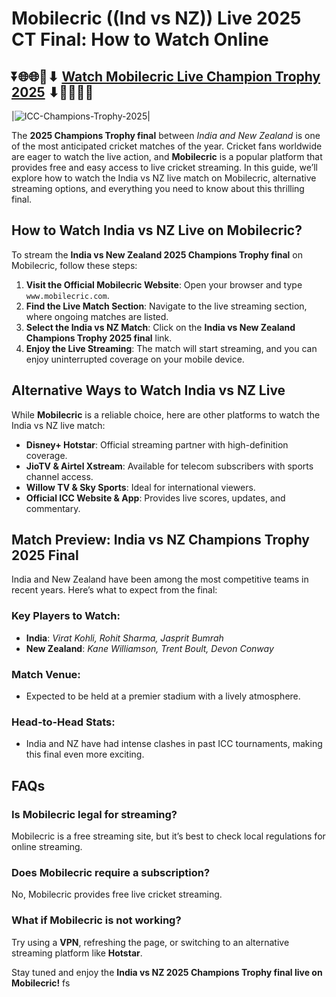 # Mobilecric ((Ind vs NZ)) Live 2025 CT Final: How to Watch Online

## ⏬🌐🌐📌⬇ [Watch Mobilecric Live Champion Trophy 2025](https://ptvsportshd.net/smartcric-hd-cricket/) ⬇📌🌐🌐⏬

|![ICC-Champions-Trophy-2025](https://github.com/user-attachments/assets/eb0c49aa-ae7e-4ae0-a94f-0153617a517c)| 

The **2025 Champions Trophy final** between *India and New Zealand* is one of the most anticipated cricket matches of the year. Cricket fans worldwide are eager to watch the live action, and **Mobilecric** is a popular platform that provides free and easy access to live cricket streaming. In this guide, we’ll explore how to watch the India vs NZ live match on Mobilecric, alternative streaming options, and everything you need to know about this thrilling final.

## How to Watch India vs NZ Live on Mobilecric?

To stream the **India vs New Zealand 2025 Champions Trophy final** on Mobilecric, follow these steps:

1. **Visit the Official Mobilecric Website**: Open your browser and type `www.mobilecric.com`.
2. **Find the Live Match Section**: Navigate to the live streaming section, where ongoing matches are listed.
3. **Select the India vs NZ Match**: Click on the **India vs New Zealand Champions Trophy 2025 final** link.
4. **Enjoy the Live Streaming**: The match will start streaming, and you can enjoy uninterrupted coverage on your mobile device.

## Alternative Ways to Watch India vs NZ Live

While **Mobilecric** is a reliable choice, here are other platforms to watch the India vs NZ live match:

- **Disney+ Hotstar**: Official streaming partner with high-definition coverage.
- **JioTV & Airtel Xstream**: Available for telecom subscribers with sports channel access.
- **Willow TV & Sky Sports**: Ideal for international viewers.
- **Official ICC Website & App**: Provides live scores, updates, and commentary.


## Match Preview: India vs NZ Champions Trophy 2025 Final

India and New Zealand have been among the most competitive teams in recent years. Here’s what to expect from the final:

### Key Players to Watch:
- **India**: *Virat Kohli, Rohit Sharma, Jasprit Bumrah*
- **New Zealand**: *Kane Williamson, Trent Boult, Devon Conway*

### Match Venue:
- Expected to be held at a premier stadium with a lively atmosphere.

### Head-to-Head Stats:
- India and NZ have had intense clashes in past ICC tournaments, making this final even more exciting.


## FAQs

### Is Mobilecric legal for streaming?
Mobilecric is a free streaming site, but it’s best to check local regulations for online streaming.

### Does Mobilecric require a subscription?
No, Mobilecric provides free live cricket streaming.

### What if Mobilecric is not working?
Try using a **VPN**, refreshing the page, or switching to an alternative streaming platform like **Hotstar**.

Stay tuned and enjoy the **India vs NZ 2025 Champions Trophy final live on Mobilecric!** fs
